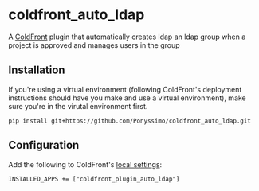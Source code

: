 # coldfront_auto_ldap
A [ColdFront](https://coldfront.readthedocs.io/en/latest/) plugin that automatically creates ldap an ldap group when a project is approved and manages users in the group
## Installation
If you're using a virtual environment (following ColdFront's deployment instructions should have you make and use a virtual environment), make sure you're in the virutal environment first.
```
pip install git+https://github.com/Ponyssimo/coldfront_auto_ldap.git
```
## Configuration
Add the following to ColdFront's [local settings](https://coldfront.readthedocs.io/en/latest/config/#configuration-files):
```
INSTALLED_APPS += ["coldfront_plugin_auto_ldap"]
```